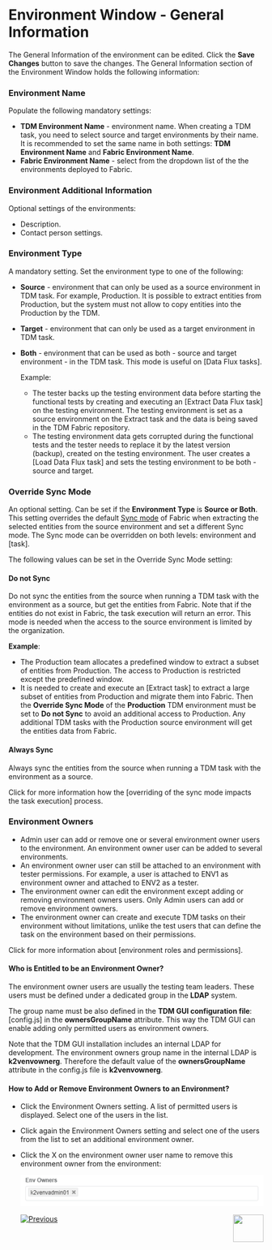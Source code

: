 # Environment Window - General Information

The General Information of the environment can be edited. Click the **Save Changes** button to save the changes. The General Information section of the Environment Window holds the following information:

### Environment Name

Populate the following mandatory settings:

- **TDM Environment Name** - environment name. When creating a TDM task, you need to select source and target environments by their name. It is recommended to set the same name in both settings:  **TDM Environment Name** and **Fabric Environment Name**.
- **Fabric Environment Name** - select from the dropdown list of the the environments deployed to Fabric. 

### Environment Additional Information

Optional settings of the environments: 

- Description.
- Contact person settings.

### Environment Type

A mandatory setting. Set the environment type to one of the following:

- **Source** - environment that can only be used as a source environment in TDM task. For example, Production. It is possible to extract entities from Production, but the system must not allow to copy entities into the Production by the TDM.

- **Target** - environment that can only be used as a target environment in TDM task.

- **Both** - environment that can be used as both - source and target environment - in the TDM task. This mode is useful on [Data Flux tasks].

  Example: 

  - The tester backs up the testing environment data before starting the functional tests by creating and executing an [Extract Data Flux task] on the testing environment. The testing environment is set as a source environment on the Extract task and the data is being saved in the TDM Fabric repository.
  - The testing environment data gets corrupted during the functional tests and the tester needs to replace it by the latest version (backup), created on the testing environment. The user creates a [Load Data Flux task] and sets the testing environment to be both - source and target. 

### Override Sync Mode

An optional setting. Can be set if the **Environment Type** is **Source or Both**. This setting overrides the default [Sync mode](/articles/14_sync_LU_instance/02_sync_modes.md) of Fabric when extracting the selected entities from the source environment and set a different Sync mode. The Sync mode can be overridden on both levels: environment and [task]. 

The following values can be set in the Override Sync Mode setting:

#### Do not Sync 

Do not sync the entities from the source when running a TDM task with the environment as a source, but get the entities from Fabric. Note that if the entities do not exist in Fabric, the task execution will return an error. This mode is needed when the access to the source environment is limited by the organization.

**Example**:

- The Production team allocates a predefined window to extract a subset of entities from Production. The access to Production is restricted except the predefined window.
- It is needed to create and execute an [Extract task] to extract a large subset of entities from Production and migrate them into Fabric. Then the **Override Sync Mode** of the **Production** TDM environment must be set to **Do not Sync** to avoid an additional access to Production. Any additional TDM tasks with the Production source environment will get the entities data from Fabric. 

#### Always Sync  

Always sync the entities from the source when running a TDM task with the environment as a source.  

Click for more information how the [overriding of the sync mode impacts the task execution] process.

### Environment Owners

- Admin user can add or remove one or several environment owner users to the environment.  An environment owner user can be added to several environments.
- An environment owner user can still be attached to an environment with tester permissions. For example, a user is attached to ENV1 as environment owner and attached to ENV2 as a tester.
- The environment owner can edit the environment except adding or removing environment owners users. Only Admin users can add or remove environment owners.
- The environment owner can create and execute TDM tasks on their environment without limitations, unlike the test users that can define the task on the environment based on their permissions.

Click for more information about [environment roles and permissions].

#### Who is Entitled to be an Environment Owner?  

The environment owner users are usually the testing team leaders. These users must be defined under a dedicated group in the **LDAP** system.

The group name must be also defined in the **TDM GUI configuration file**: [config.js] in the **ownersGroupName** attribute.  This way the TDM GUI can enable adding only permitted users as environment owners.

Note that the TDM GUI installation includes an internal LDAP for development. The environment owners group name in the internal LDAP is **k2venvownerg**. Therefore the default value of the **ownersGroupName** attribute in the config.js file is **k2venvownerg**.

#### How to Add or Remove Environment Owners to an Environment? 

- Click the Environment Owners setting. A list of permitted users is displayed. Select one of the users in the list. 

- Click again the Environment Owners setting  and select one of the users from the list to set an additional environment owner.

- Click the X on the environment owner user name to remove this environment owner from the environment:

  ![env owner](images/environment_owners.png)





  [![Previous](/articles/images/Previous.png)](07_tdm_gui_environment_overview.md)[<img align="right" width="60" height="54" src="/articles/images/Next.png">](09_environment_window_summary_section.md)

